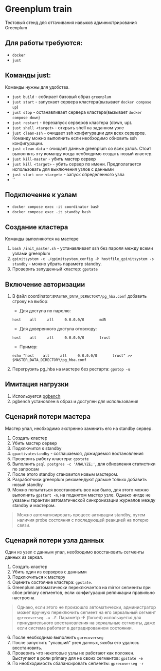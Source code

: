# Greenplum train

Тестовый стенд для оттачивания навыков администрирования Greenplum

## Для работы требуются:

* `docker`
* `just`

## Команды just:

Команды нужны для удобства.

* `just build` - собирает базовый образ `greenplum`
* `just start` - запускает сервера кластера(вызывает `docker compose up`)
* `just stop` - останавливает сервера кластера(вызывает `docker compose down`)
* `just restart` - перезапуск серверов кластера (down, up).
* `just shell <target>` - открыть shell на заданном узле
* `just clean-ssh` - очищает ssh конфигурации для всех серверов. Команду можно выполнить если необходимо обновить ssh конфигурации.
* `just clean-data` - очищает данные greenplum со всех узлов. Стоит выполнять эту команду когда необходимо создать новый кластер. 
* `just kill-master` - убить мастер сервер
* `just kill <target>` - убить сервер по имени. Предполагается использовать для выключения узлов с данными
* `just start-one <target>` - запуск определенного узла
* ``

## Подключение к узлам

* `docker compose exec -it coordinator bash`
* `docker compose exec -it standby bash`

## Создание кластера

Команды выполняются на мастере

1. `bash /init_master.sh` - устанавливает ssh без пароля между всеми узлами greenplum
2. `gpinitsystem -c ./gpinitsystem_config -h hostfile_gpinitsystem -s standby` - можно убрать параметр standby.
3. Проверить запущенный кластер: `gpstate`

## Включение авторизации
1. В файл coordinator:`$MASTER_DATA_DIRECTORY/pg_hba.conf` добавить строку на выбор:
    * Для доступа по паролю: 
    
    `host    all     all     0.0.0.0/0       md5`
    * Для доверенного доступа отовсюду: 
    
    `host    all     all     0.0.0.0/0       trust`

    * Пример:

    `echo "host    all     all     0.0.0.0/0       trust" >> $MASTER_DATA_DIRECTORY/pg_hba.conf`
2. Перегрузить pg_hba на мастере без рестарта: `gpstop -u`

## Имитация нагрузки
1. Используется [pgbench](https://www.postgresql.org/docs/current/pgbench.html)
2. pgbench установлен в образ и доступен для использования

## Сценарий потери мастера
Мастер упал, необходимо экстренно заменить его на standby сервер. 

1. Создать кластер
2. Убить мастер сервер
3. Подключится к standby
4. `gpactivatestandby` - соглашаемся, дожидаемся востановления
5. Проверить работу кластера: `gpstate`
6. Выполнить `psql postgres -c 'ANALYZE;'`, для обновления статистики по запросам
7. После этого standby становится новым мастером.
8. Разработчики greenplum рекомендуют дальше только добавить новый standby
9. Можно попытаться восстановить все как было, для этого можно выполнить `gpstart -m`, на поднятом мастер узле. Однако нигде не указаны гарантии автоматической синхронизации журналов между standby и мастером.

> Можно автоматизировать процесс активации standby, путем наличия probe состояния с последующей реакцией на потерю связи.

## Сценарий потери узла данных
Один из узел с данным упал, необходимо восстановить сегменты данных из зеркал.

1. Создать кластер
2. Убить один из серверов с данными
3. Подключиться к мастеру
4. Оценить состояние кластера: `gpstate`. 
5. Greenplum автоматически переключается на mirror сегменты при сбое primary сегментов, если конфигурация репликации правильно настроена.
> Однако, если этого не произошло автоматически, администратор может вручную переключить сегмент на его зеркальный сегмент `gprecoverseg -a -F`. Параметр -F (forced) используется для принудительного восстановления на зеркальные сегменты, даже если система работает в деградированном состоянии.
6. После необходимо выполнить `gprecoverseg` 
7. После запустить "упавший" узел данных, якобы его удалось восстановить.
8. Проверить что некоторые узлы не работают как положен. Выступают в роли primary для не своих сегментов: `gpstate -e`
9. По необходимость сбалансировать сегменты: `gprecoverseg -r`

